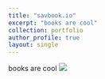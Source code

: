 ```yaml
---
title: "savbook.io"
excerpt: "books are cool"
collection: portfolio
author_profile: true
layout: single
---
```


books are cool
![](https://cvlassets.s3.amazonaws.com/savbook.png)

